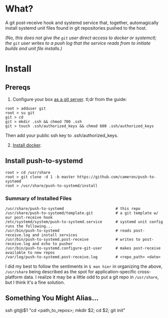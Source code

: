 # What?

A git post-receive hook and systemd service that, together, automagically install systemd unit files found in git repositories pushed to the host.

_(No, this does not give the `git` user direct access to docker or systemctl; the `git` user writes to a push log that the service reads from to initiate builds and unit file installs.)_


# Install

## Prereqs

1. Configure your box [as a git server](https://git-scm.com/book/en/v2/Git-on-the-Server-Setting-Up-the-Server). tl;dr from the guide:
```
root > adduser git
root > su git
git > cd
git > mkdir .ssh && chmod 700 .ssh
git > touch .ssh/authorized_keys && chmod 600 .ssh/authorized_keys
```

Then add your public ssh key to .ssh/authorized_keys.

2. [Install docker](https://docs.docker.com/install/).

## Install push-to-systemd

```
root > cd /usr/share
root > git clone -d 1 -b master https://github.com/cameron/push-to-systemd
root > /usr/share/push-to-systemd/install
```

### Summary of Installed Files
```
/usr/share/push-to-systemd                       # this repo
/usr/share/push-to-systemd/template.git          # a git template w/ our post-receive hook
/etc/systemd/system/push-to-systemd.service      # systemd unit config runs the following...
/usr/bin/push-to-systemd                         # reads post-receive.log and install services
/usr/bin/push-to-systemd.post-receive            # writes to post-receive.log and echo to pusher
/usr/bin/push-to-systemd.configure-git-user      # makes post-receive available to new repos
/var/log/push-to-systemd.post-receive.log        # <repo_path> <date>
```

I did my best to follow the sentiments in `$ man hier` in organizing the above, `/usr/share` being described as the spot for application-specific cross-platform data. I realize it may be a little odd to put a git repo in `/usr/share`, but I think it's a fine solution.  

## Something You Might Alias...

ssh git@$1 "cd <path_to_repos>; mkdir $2; cd $2; git init"